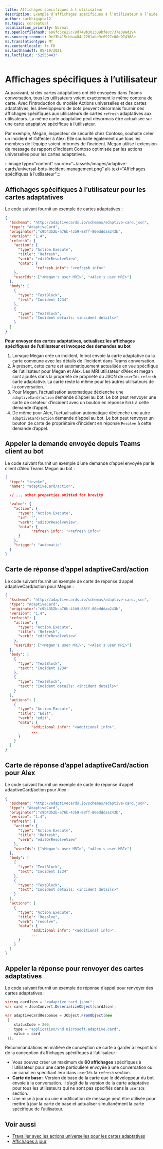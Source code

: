 ```yaml
---
title: Affichages spécifiques à l’utilisateur
description: Exemple d’affichages spécifiques à l’utilisateur à l’aide d’actions universelles
author: surbhigupta12
ms.topic: conceptual
localization_priority: Normal
ms.openlocfilehash: 696fc5ce25c79d749b301309bfe0c737e39ad294
ms.sourcegitcommit: 9ef3b415cbba484c2201abe9c6927e08d974388e
ms.translationtype: MT
ms.contentlocale: fr-FR
ms.lasthandoff: 05/19/2021
ms.locfileid: "52555443"
---
```

# <a name="user-specific-views"></a>Affichages spécifiques à l’utilisateur

Auparavant, si des cartes adaptatives ont été envoyées dans Teams conversation, tous les utilisateurs voient exactement le même contenu de carte. Avec l’introduction du modèle Actions universelles et des cartes adaptatives, les développeurs de bots peuvent désormais fournir des affichages spécifiques aux utilisateurs de cartes `refresh` adaptatives aux utilisateurs. La même carte adaptative peut désormais être actualisée sur une carte adaptative spécifique à l’utilisateur.

Par exemple, Megan, inspecteur de sécurité chez Contoso, souhaite créer un incident et l’affecter à Alex. Elle souhaite également que tous les membres de l’équipe soient informés de l’incident. Megan utilise l’extension de message de rapport d’incident Contoso optimisée par les actions universelles pour les cartes adaptatives.

:::image type="content" source="~/assets/images/adaptive-cards/universal-bots-incident-management.png" alt-text="Affichages spécifiques à l’utilisateur":::

## <a name="user-specific-views-for-adaptive-cards"></a>Affichages spécifiques à l’utilisateur pour les cartes adaptatives

Le code suivant fournit un exemple de cartes adaptatives :

```JSON
{
  "$schema": "http://adaptivecards.io/schemas/adaptive-card.json",
  "type": "AdaptiveCard",
  "originator":"c9b4352b-a76b-43b9-88ff-80edddaa243b",
  "version": "1.4",
  "refresh": {
    "action": {
      "type": "Action.Execute",
      "title": "Refresh",
      "verb": "editOrResolveView",
      "data": {
              "refresh info": "<refresh info>"
    },
    "userIds": ["<Megan's user MRI>", "<Alex's user MRI>"]
  },
  "body": [
    {
      "type": "TextBlock",
      "text": "Incident 1234"
    },
    {
      "type": "TextBlock",
      "text": "Incident details: <incident details>"
    }
  ]
}
```

**Pour envoyer des cartes adaptatives, actualisez les affichages spécifiques de l’utilisateur et invoquez des demandes au bot**

1. Lorsque Megan crée un incident, le bot envoie la carte adaptative ou la carte commune avec les détails de l’incident dans Teams conversation.
2. À présent, cette carte est automatiquement actualisée en vue spécifique de l’utilisateur pour Megan et Alex. Les MRI utilisateur d’Alex et megan sont ajoutés dans la propriété de propriété du JSON de `userIds` `refresh` carte adaptative. La carte reste la même pour les autres utilisateurs de la conversation.
3. Pour Megan, l’actualisation automatique déclenche une `adaptiveCard/action` demande d’appel au bot. Le bot peut renvoyer une carte de créateur d’incident avec un bouton en réponse `Edit` à cette demande d’appel.
4. De même pour Alex, l’actualisation automatique déclenche une autre `adaptiveCard/action` demande d’appel au bot. Le bot peut renvoyer un bouton de carte de propriétaire d’incident en réponse `Resolve` à cette demande d’appel.

## <a name="invoke-request-sent-from-teams-client-to-the-bot"></a>Appeler la demande envoyée depuis Teams client au bot

Le code suivant fournit un exemple d’une demande d’appel envoyée par le client d’Alex Teams Megan au bot :

```JSON
{ 
  "type": "invoke",
  "name": "adaptiveCard/action",

  // ... other properties omitted for brevity

  "value": { 
    "action": { 
      "type": "Action.Execute", 
      "id": "", 
      "verb": "editOrResolveView",
      "data": { 
            "refresh info": "<refresh info>"
      } 
    },
    "trigger": "automatic" 
  }
}
```

## <a name="adaptivecardaction-invoke-response-card"></a>Carte de réponse d’appel adaptiveCard/action

Le code suivant fournit un exemple de carte de réponse d’appel adaptiveCard/action pour Megan :

```JSON
{
  "$schema": "http://adaptivecards.io/schemas/adaptive-card.json",
  "type": "AdaptiveCard",
  "originator":"c9b4352b-a76b-43b9-88ff-80edddaa243b",
  "version": "1.4",
  "refresh": {
    "action": {
      "type": "Action.Execute",
      "title": "Refresh",
      "verb": "editOrResolveView"
    },
    "userIds": ["<Megan's user MRI>", "<Alex's user MRI>"]
  },
  "body": [
    {
      "type": "TextBlock",
      "text": "Incident 1234"
    },
    {
      "type": "TextBlock",
      "text": "Incident details: <incident details>"
    }
  ],
  "actions": [
    {
      "type": "Action.Execute",
      "title": "Edit",
      "verb": "edit",
      "data": {
            "additional info": "<additional info>",
            ...
      }
    }
  ]
}
```

## <a name="adaptivecardaction-invoke-response-card-for-alex"></a>Carte de réponse d’appel adaptiveCard/action pour Alex

Le code suivant fournit un exemple de carte de réponse d’appel adaptiveCard/action pour Alex :

```JSON
{
  "$schema": "http://adaptivecards.io/schemas/adaptive-card.json",
  "type": "AdaptiveCard",
  "originator":"c9b4352b-a76b-43b9-88ff-80edddaa243b",
  "version": "1.4",
  "refresh": {
    "action": {
      "type": "Action.Execute",
      "title": "Refresh",
      "verb": "editOrResolveView"
    },
    "userIds": ["<Megan's user MRI>", "<Alex's user MRI>"]
  },
  "body": [
    {
      "type": "TextBlock",
      "text": "Incident 1234"
    },
    {
      "type": "TextBlock",
      "text": "Incident details: <incident details>"
    }
  ],
  "actions": [
    {
      "type": "Action.Execute",
      "title": "Resolve",
      "verb": "resolve",
      "data": {
            "additional info": "<additional info>",
            ...
      }
    }
  ]
}
```

## <a name="invoke-response-to-return-adaptive-cards"></a>Appeler la réponse pour renvoyer des cartes adaptatives

Le code suivant fournit un exemple de réponse d’appel pour renvoyer des cartes adaptatives :

```C#
string cardJson = "<adaptive card json>";
var card = JsonConvert.DeserializeObject(cardJson);

var adaptiveCardResponse = JObject.FromObject(new
 {
    statusCode = 200,
    type = "application/vnd.microsoft.adaptive.card",
    value = card
 });
```

Recommandations en matière de conception de carte à garder à l’esprit lors de la conception d’affichages spécifiques à l’utilisateur :

* Vous pouvez créer un maximum de **60 affichages** spécifiques à l’utilisateur pour une carte particulière envoyée à une conversation ou un canal en spécifiant leur dans `userIds` la `refresh` section.
* **Carte de base :** Version de base de la carte que le développeur du bot envoie à la conversation. Il s’agit de la version de la carte adaptative pour tous les utilisateurs qui ne sont pas spécifiés dans la `userIds` section.
* Une mise à jour ou une modification de message peut être utilisée pour mettre à jour la carte de base et actualiser simultanément la carte spécifique de l’utilisateur.

## <a name="see-also"></a>Voir aussi

* [Travailler avec les actions universelles pour les cartes adaptatives](Work-with-universal-actions-for-adaptive-cards.md)
* [Affichages à jour](Up-To-Date-Views.md)
